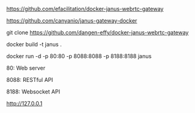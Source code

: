

https://github.com/efacilitation/docker-janus-webrtc-gateway

https://github.com/canyanio/janus-gateway-docker


git clone https://github.com/dangen-effy/docker-janus-webrtc-gateway





docker build -t janus .



docker run -d -p 80:80 -p 8088:8088 -p 8188:8188 janus


80: Web server

8088: RESTful API

8188: Websocket API

http://127.0.0.1


